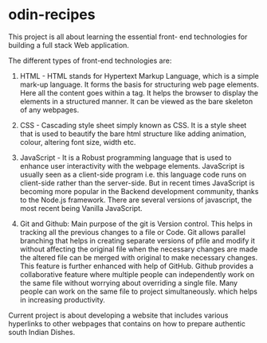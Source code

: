 # odin-recipes
This project is all about learning the essential front- end technologies for building a full stack Web application.

The different types of front-end technologies are:

1. HTML - HTML stands for Hypertext Markup Language, which is a simple mark-up language. It forms the basis for structuring web page elements. Here all the content goes within a tag. It helps the browser to display the elements in a structured manner. It can be viewed as the bare skeleton of any webpages.
2. CSS - Cascading style sheet simply known as CSS. It is a style sheet that is used to beautify the bare html structure like adding animation, colour, altering font size, width etc.
 
3. JavaScript - It is a Robust programming language that is used to enhance user interactivity with the webpage elements. JavaScript is usually seen as a client-side program i.e. this language code runs on client-side rather than the server-side. But in recent times JavaScript is becoming more popular in the Backend development community, thanks to the Node.js framework. There are several versions of javascript, the most recent being Vanilla JavaScript.
 
4. Git and Github: Main purpose of the git is Version control. This helps in tracking all the previous changes to a file or Code. Git allows parallel branching that helps in creating separate versions of pfile and modify it without affecting the original file when the necessary changes are made the altered file can be merged with original to make necessary changes. This feature is further enhanced with help of GitHub. Github provides a collaborative feature where multiple people can independently work on the same file without worrying about overriding a single file. Many people can work on the same file to project simultaneously. which helps in increasing productivity.
 
Current project is about developing a website that includes various hyperlinks to other webpages that contains on  how to prepare authentic south Indian  Dishes.

